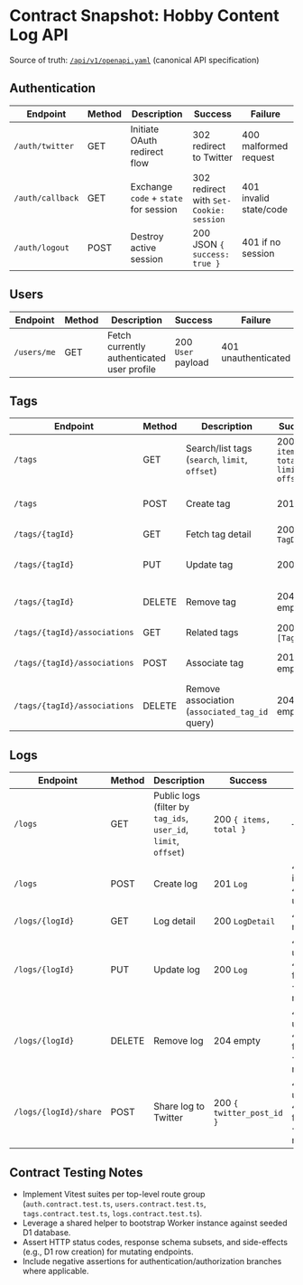 # Contract Snapshot: Hobby Content Log API

Source of truth: [`/api/v1/openapi.yaml`](../../api/v1/openapi.yaml) (canonical API specification)

## Authentication
| Endpoint | Method | Description | Success | Failure |
|----------|--------|-------------|---------|---------|
| `/auth/twitter` | GET | Initiate OAuth redirect flow | 302 redirect to Twitter | 400 malformed request |
| `/auth/callback` | GET | Exchange `code` + `state` for session | 302 redirect with `Set-Cookie: session` | 401 invalid state/code |
| `/auth/logout` | POST | Destroy active session | 200 JSON `{ success: true }` | 401 if no session |

## Users
| Endpoint | Method | Description | Success | Failure |
|----------|--------|-------------|---------|---------|
| `/users/me` | GET | Fetch currently authenticated user profile | 200 `User` payload | 401 unauthenticated |

## Tags
| Endpoint | Method | Description | Success | Failure |
|----------|--------|-------------|---------|---------|
| `/tags` | GET | Search/list tags (`search`, `limit`, `offset`) | 200 `{ items, total, limit, offset }` | — |
| `/tags` | POST | Create tag | 201 `Tag` | 400 invalid body · 401 unauthenticated |
| `/tags/{tagId}` | GET | Fetch tag detail | 200 `TagDetail` | 404 missing |
| `/tags/{tagId}` | PUT | Update tag | 200 `Tag` | 401 unauth · 403 forbidden · 404 missing |
| `/tags/{tagId}` | DELETE | Remove tag | 204 empty | 401 unauth · 403 forbidden · 404 missing |
| `/tags/{tagId}/associations` | GET | Related tags | 200 `[Tag]` | 404 missing |
| `/tags/{tagId}/associations` | POST | Associate tag | 201 empty | 400 invalid · 401 unauth · 404 missing |
| `/tags/{tagId}/associations` | DELETE | Remove association (`associated_tag_id` query) | 204 empty | 401 unauth · 404 missing |

## Logs
| Endpoint | Method | Description | Success | Failure |
|----------|--------|-------------|---------|---------|
| `/logs` | GET | Public logs (filter by `tag_ids`, `user_id`, `limit`, `offset`) | 200 `{ items, total }` | — |
| `/logs` | POST | Create log | 201 `Log` | 400 invalid · 401 unauth |
| `/logs/{logId}` | GET | Log detail | 200 `LogDetail` | 404 missing |
| `/logs/{logId}` | PUT | Update log | 200 `Log` | 401 unauth · 403 forbidden · 404 missing |
| `/logs/{logId}` | DELETE | Remove log | 204 empty | 401 unauth · 403 forbidden · 404 missing |
| `/logs/{logId}/share` | POST | Share log to Twitter | 200 `{ twitter_post_id }` | 401 unauth · 403 forbidden · 404 missing |

## Contract Testing Notes
- Implement Vitest suites per top-level route group (`auth.contract.test.ts`, `users.contract.test.ts`, `tags.contract.test.ts`, `logs.contract.test.ts`).
- Leverage a shared helper to bootstrap Worker instance against seeded D1 database.
- Assert HTTP status codes, response schema subsets, and side-effects (e.g., D1 row creation) for mutating endpoints.
- Include negative assertions for authentication/authorization branches where applicable.

